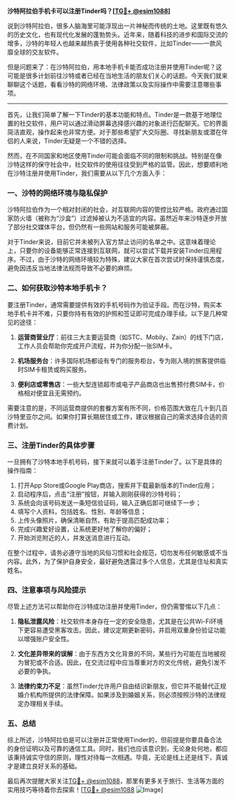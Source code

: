 **沙特阿拉伯手机卡可以注册Tinder吗？[[TG💪+ @esim1088](https://t.me/s/esim1088)]**

说到沙特阿拉伯，很多人脑海里可能浮现出一片神秘而传统的土地。这里既有悠久的历史文化，也有现代化发展的蓬勃势头。近年来，随着科技的进步和国际交流的增多，沙特的年轻人也越来越热衷于使用各种社交软件，比如Tinder——一款风靡全球的交友软件。

但是问题来了：在沙特阿拉伯，用本地手机卡能否成功注册并使用Tinder呢？这可能是很多计划前往沙特或者已经在当地生活的朋友们关心的话题。今天我们就来聊聊这个话题，看看沙特的网络环境、法律政策以及实际操作中需要注意哪些事项。

---

首先，让我们简单了解一下Tinder的基本功能和特点。Tinder是一款基于地理位置的社交软件，用户可以通过滑动屏幕选择感兴趣的对象进行匹配聊天。它的界面简洁直观，操作起来也非常方便。对于那些希望扩大交际圈、寻找新朋友或潜在伴侣的人来说，Tinder无疑是一个不错的选择。

然而，在不同国家和地区使用Tinder可能会面临不同的限制和挑战。特别是在像沙特这样的保守社会中，社交软件的使用往往受到严格的监管。因此，想要顺利地在沙特注册并使用Tinder，我们需要从以下几个方面入手：

### 一、沙特的网络环境与隐私保护

沙特阿拉伯作为一个相对封闭的社会，对互联网内容的管控比较严格。政府通过国家防火墙（被称为“沙盒”）过滤掉被认为不适宜的内容。虽然近年来沙特逐步开放了部分社交媒体平台，但仍然有一些网站和服务可能被屏蔽。

对于Tinder来说，目前它并未被列入官方禁止访问的名单之中。这意味着理论上，只要你的设备能够正常连接到互联网，就可以尝试下载并安装Tinder应用程序。不过，由于沙特的网络环境较为特殊，建议大家在首次尝试时保持谨慎态度，避免因违反当地法律法规而导致不必要的麻烦。

### 二、如何获取沙特本地手机卡？

要注册Tinder，通常需要提供有效的手机号码作为验证手段。而在沙特，购买本地手机卡并不难，只要你持有有效的护照和签证即可完成办理手续。以下是几种常见的途径：

1. **运营商营业厅**：前往三大主要运营商（如STC、Mobily、Zain）的线下门店，工作人员会帮助你完成开户流程，并为你分配一张SIM卡。
   
2. **机场服务台**：许多国际机场都设有专门的服务柜台，专为刚入境的旅客提供临时SIM卡租赁或购买服务。

3. **便利店或零售店**：一些大型连锁超市或电子产品商店也出售预付费SIM卡，价格相对便宜且无需预约。

需要注意的是，不同运营商提供的套餐方案有所不同，价格范围大致在几十到几百沙特里亚尔之间。如果你打算长期居住或工作，建议根据自己的需求选择合适的资费计划。

### 三、注册Tinder的具体步骤

一旦拥有了沙特本地手机号码，接下来就可以着手注册Tinder了。以下是具体的操作指南：

1. 打开App Store或Google Play商店，搜索并下载最新版本的Tinder应用；
2. 启动程序后，点击“注册”按钮，并输入刚刚获得的沙特号码；
3. 系统会向该号码发送一条短信验证码，输入正确后即可继续下一步；
4. 填写个人资料，包括姓名、性别、年龄等信息；
5. 上传头像照片，确保清晰自然，有助于提高匹配成功率；
6. 完成兴趣爱好设置，让系统更好地了解你的偏好；
7. 开始浏览附近的人，并发送消息进行互动。

在整个过程中，请务必遵守当地的风俗习惯和社会规范，切勿发布任何敏感或不当内容。此外，为了保护自身安全，最好避免透露过多个人信息，尤其是住址和真实姓名。

### 四、注意事项与风险提示

尽管上述方法可以帮助你在沙特成功注册并使用Tinder，但仍需警惕以下几点：

1. **隐私泄露风险**：社交软件本身存在一定的安全隐患，尤其是在公共Wi-Fi环境下更容易遭受黑客攻击。因此，建议定期更新密码，并启用双重身份验证功能以增强账户安全性。

2. **文化差异带来的误解**：由于东西方文化背景的不同，某些行为可能在当地被视为冒犯或不合适。因此，在交流过程中应当尊重对方的文化传统，避免引发不必要的争执。

3. **法律约束力不足**：虽然Tinder允许用户自由结识新朋友，但它并不能替代正规婚介机构所提供的法律保障。如果涉及到婚姻关系，则必须按照沙特的法律规定办理相关手续。

### 五、总结

综上所述，沙特阿拉伯是可以注册并正常使用Tinder的，但前提是你要具备合法的身份证明以及可靠的通信工具。同时，我们也应该意识到，无论身处何地，都应该秉持诚实守信的原则，理性对待每一次相遇。毕竟，无论是线上还是线下，真诚才是建立良好关系的基础。

最后再次提醒大家关注[TG💪+ @esim1088](https://t.me/s/esim1088)，那里有更多关于旅行、生活等方面的实用技巧等待着你去探索！[[TG💪+ @esim1088](https://t.me/s/esim1088) ![Image](https://i.postimg.cc/4NQfJmqS/Snipaste-2025-05-13-00-14-12.png)]